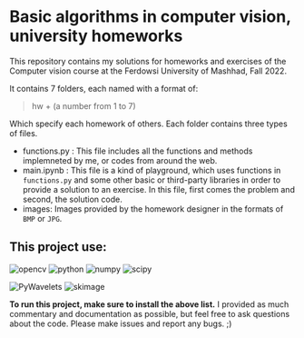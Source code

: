 # Basic algorithms in computer vision, university homeworks

This repository contains my solutions for homeworks and exercises of the Computer vision course at the Ferdowsi University of Mashhad, Fall 2022.

It contains 7 folders, each named with a format of:

>hw + (a number from 1 to 7)

Which specify each homework of others. Each folder contains three types of files.

- functions.py : This file includes all the functions and methods implemneted by me, or codes from around the web. 
- main.ipynb : This file is a kind of playground, which uses functions in `functions.py` and some other basic or third-party libraries in order to provide a solution to an exercise. In this file, first comes the problem and second, the solution code.
- images: Images provided by the homework designer in the formats of `BMP` or `JPG`.

## This project use:

![opencv](https://img.shields.io/badge/opencv-4.6.0.66-red)
![python](https://img.shields.io/badge/python-3.10.2-blue)
![numpy](https://img.shields.io/badge/numpy-1.24.2%20-lightgrey)
![scipy](https://img.shields.io/badge/scipy-1.8.0-blue)

![PyWavelets](https://img.shields.io/badge/PyWavelets-1.4.1-brightgreen)
![skimage](https://img.shields.io/badge/skimage-0.19.3-orange)


**To run this project, make sure to install the above list.**
I provided as much commentary and documentation as possible, but feel free to ask questions about the code. Please make issues and report any bugs. ;)


